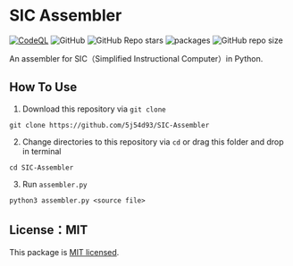 # SIC Assembler

[![CodeQL](https://github.com/5j54d93/SIC-Assembler/actions/workflows/codeql-analysis.yml/badge.svg)](https://github.com/5j54d93/SIC-Assembler/actions/workflows/codeql-analysis.yml)
![GitHub](https://img.shields.io/github/license/5j54d93/SIC-Assembler)
![GitHub Repo stars](https://img.shields.io/github/stars/5j54d93/SIC-Assembler)
![packages](https://img.shields.io/badge/Python-%3E%3D%20v3.10-blue)
![GitHub repo size](https://img.shields.io/github/repo-size/5j54d93/SIC-Assembler)

An assembler for SIC（Simplified Instructional Computer）in Python.

## How To Use

1. Download this repository via `git clone`

```shell
git clone https://github.com/5j54d93/SIC-Assembler
```

2. Change directories to this repository via `cd` or drag this folder and drop in terminal

```shell
cd SIC-Assembler
```

3. Run `assembler.py`

```shell
python3 assembler.py <source file>
```

## License：MIT

This package is [MIT licensed](https://github.com/5j54d93/SIC-Assembler/blob/main/LICENSE).
